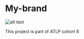 # My-brand

![ alt text ](https://img.shields.io/badge/Promoted-Verified-CC0000?style=for-the-badge&logo=Tesla)



This project is part of ATLP cohort 8
